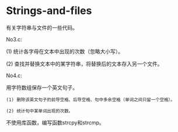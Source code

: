 # Strings-and-files
有关字符串与文件的一些代码。

No3.c:

(1) 统计各字母在文本中出现的次数（忽略大小写）。

(2) 查找并替换文本中的某字符串，将替换后的文本存入另一个文件。

No4.c:

用字符数组保存一个英文句子。

	(1) 删除该英文句子的前导空格、后导空格、句中多余空格（单词之间只留一个空格）。
  
	(2) 统计句中某单词出现的次数。

不使用库函数，编写函数strcpy和strcmp。
